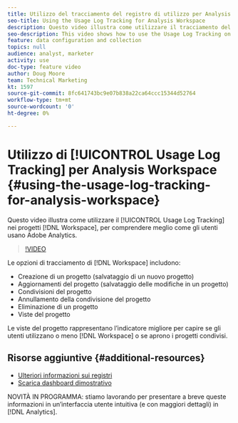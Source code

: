 ```yaml
---
title: Utilizzo del tracciamento del registro di utilizzo per Analysis Workspace
seo-title: Using the Usage Log Tracking for Analysis Workspace
description: Questo video illustra come utilizzare il tracciamento del registro d’utilizzo sui progetti Workspace, per comprendere meglio come gli utenti usano Adobe Analytics.
seo-description: This video shows how to use the Usage Log Tracking on Workspace projects, which can help you better understand your users’ usage of Adobe Analytics.
feature: data configuration and collection
topics: null
audience: analyst, marketer
activity: use
doc-type: feature video
author: Doug Moore
team: Technical Marketing
kt: 1597
source-git-commit: 8fc641743bc9e07b838a22ca64ccc15344d52764
workflow-type: tm+mt
source-wordcount: '0'
ht-degree: 0%

---
```



# Utilizzo di [!UICONTROL Usage Log Tracking] per Analysis Workspace {#using-the-usage-log-tracking-for-analysis-workspace}

Questo video illustra come utilizzare il [!UICONTROL Usage Log Tracking] nei progetti [!DNL Workspace], per comprendere meglio come gli utenti usano Adobe Analytics.

>[!VIDEO](https://video.tv.adobe.com/v/22922/?quality=12&learn=on)

Le opzioni di tracciamento di [!DNL Workspace] includono:

* Creazione di un progetto (salvataggio di un nuovo progetto)
* Aggiornamenti del progetto (salvataggio delle modifiche in un progetto)
* Condivisioni del progetto
* Annullamento della condivisione del progetto
* Eliminazione di un progetto
* Viste del progetto

Le viste del progetto rappresentano l’indicatore migliore per capire se gli utenti utilizzano o meno [!DNL Workspace] o se aprono i progetti condivisi.

## Risorse aggiuntive {#additional-resources}

* [Ulteriori informazioni sui registri](https://experienceleague.adobe.com/docs/analytics/admin/admin-tools/logs.html?lang=it)
* [Scarica dashboard dimostrativo](https://adobe.ly/2ygP5ws)

NOVITÀ IN PROGRAMMA: stiamo lavorando per presentare a breve queste informazioni in un’interfaccia utente intuitiva (e con maggiori dettagli) in [!DNL Analytics].
